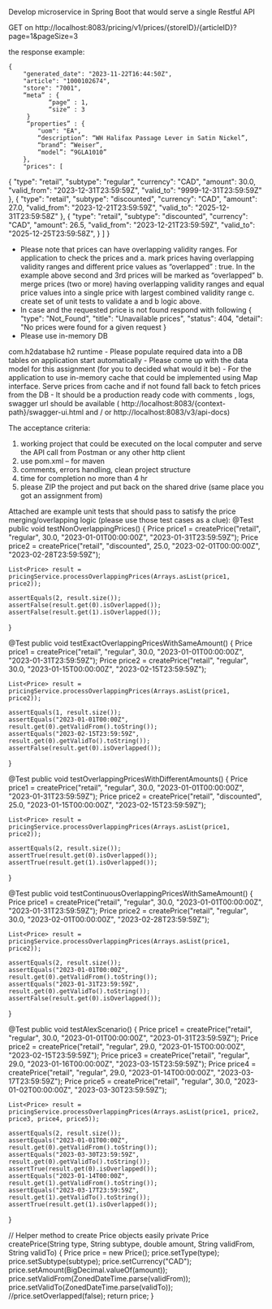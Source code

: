 Develop microservice in Spring Boot that would serve a single Restful API 
 
GET on http://localhost:8083/pricing/v1/prices/{storeID}/{articleID}?page=1&pageSize=3
 
the response example:

    {
        "generated_date": "2023-11-22T16:44:50Z",
        "article": "1000102674",
        "store": "7001",
        “meta” : {
               “page” : 1,
               “size” : 3
         }
         “properties” : {
        	"uom": "EA",
        	“description”: “WH Halifax Passage Lever in Satin Nickel”,
        	“brand”: “Weiser”,
        	“model”: “9GLA1010”
        },
        "prices": [ 
{
            "type": "retail",
            "subtype": "regular",
            "currency": "CAD",
            "amount": 30.0,
            "valid_from": "2023-12-31T23:59:59Z",
            "valid_to": "9999-12-31T23:59:59Z"
},
{
            "type": "retail",
            "subtype": "discounted",
            "currency": "CAD",
            "amount": 27.0,
            "valid_from": "2023-12-21T23:59:59Z",
            "valid_to": "2025-12-31T23:59:58Z"
},
{
            "type": "retail",
            "subtype": "discounted",
            "currency": "CAD",
            "amount": 26.5,
            "valid_from": "2023-12-21T23:59:59Z",
            "valid_to": "2025-12-25T23:59:58Z",
}
       ]
    }
 




-	Please note that prices can have overlapping validity ranges. For application to check the prices and 
a.	mark prices having overlapping validity ranges and different price values as “overlapped” : true. In the example above second and 3rd prices will be marked as “overlapped”
b.	merge prices (two or more) having overlapping validity ranges and equal price values into a single price with largest combined validity range
c.	create set of unit tests to validate a and b logic above. 
-	In case and the requested price is not found respond with following 
{
    "type": "Not_Found",
    "title": "Unavailable prices",
    "status": 404,
    "detail": "No prices were found for a given request
}
-	Please use in-memory DB 
<dependency> 
<groupId>com.h2database</groupId> 
<artifactId>h2</artifactId> 
<scope>runtime</scope> 
</dependency>
-	Please populate required data into a DB tables on application start automatically
-	Please come up with the data model for this assignment (for you to decided what would it be)
-	For the application to use in-memory cache that could be implemented using Map interface. Serve prices from cache and if not found fall back to fetch prices from the DB
-	It should be a production ready code with comments , logs, swagger url should be available ( http://localhost:8083/{context-path}/swagger-ui.html and / or http://localhost:8083/v3/api-docs)

The acceptance criteria:
1.	working project that could be executed on the local computer and serve the API call from Postman or any other http client 
2.	use pom.xml – for maven 
3.	comments, errors handling, clean project structure 
4.	time for completion no more than 4 hr
5.	please ZIP the project and put back on the shared drive (same place you got an assignment from)


Attached are example unit tests that should pass to satisfy the price merging/overlapping logic (please use those test cases as a clue):
 @Test
public void testNonOverlappingPrices() {
    Price price1 = createPrice("retail", "regular", 30.0, "2023-01-01T00:00:00Z", "2023-01-31T23:59:59Z");
    Price price2 = createPrice("retail", "discounted", 25.0, "2023-02-01T00:00:00Z", "2023-02-28T23:59:59Z");

    List<Price> result = pricingService.processOverlappingPrices(Arrays.asList(price1, price2));

    assertEquals(2, result.size());
    assertFalse(result.get(0).isOverlapped());
    assertFalse(result.get(1).isOverlapped());
}

@Test
public void testExactOverlappingPricesWithSameAmount() {
    Price price1 = createPrice("retail", "regular", 30.0, "2023-01-01T00:00:00Z", "2023-01-31T23:59:59Z");
    Price price2 = createPrice("retail", "regular", 30.0, "2023-01-15T00:00:00Z", "2023-02-15T23:59:59Z");

    List<Price> result = pricingService.processOverlappingPrices(Arrays.asList(price1, price2));

    assertEquals(1, result.size());
    assertEquals("2023-01-01T00:00Z", result.get(0).getValidFrom().toString());
    assertEquals("2023-02-15T23:59:59Z", result.get(0).getValidTo().toString());
    assertFalse(result.get(0).isOverlapped());
}

@Test
public void testOverlappingPricesWithDifferentAmounts() {
    Price price1 = createPrice("retail", "regular", 30.0, "2023-01-01T00:00:00Z", "2023-01-31T23:59:59Z");
    Price price2 = createPrice("retail", "discounted", 25.0, "2023-01-15T00:00:00Z", "2023-02-15T23:59:59Z");

    List<Price> result = pricingService.processOverlappingPrices(Arrays.asList(price1, price2));

    assertEquals(2, result.size());
    assertTrue(result.get(0).isOverlapped());
    assertTrue(result.get(1).isOverlapped());
}

@Test
public void testContinuousOverlappingPricesWithSameAmount() {
    Price price1 = createPrice("retail", "regular", 30.0, "2023-01-01T00:00:00Z", "2023-01-31T23:59:59Z");
    Price price2 = createPrice("retail", "regular", 30.0, "2023-02-01T00:00:00Z", "2023-02-28T23:59:59Z");

    List<Price> result = pricingService.processOverlappingPrices(Arrays.asList(price1, price2));

    assertEquals(2, result.size());
    assertEquals("2023-01-01T00:00Z", result.get(0).getValidFrom().toString());
    assertEquals("2023-01-31T23:59:59Z", result.get(0).getValidTo().toString());
    assertFalse(result.get(0).isOverlapped());
}


@Test
public void testAlexScenario() {
    Price price1 = createPrice("retail", "regular", 30.0, "2023-01-01T00:00:00Z", "2023-01-31T23:59:59Z");
    Price price2 = createPrice("retail", "regular", 29.0, "2023-01-15T00:00:00Z", "2023-02-15T23:59:59Z");
    Price price3 = createPrice("retail", "regular", 29.0, "2023-01-16T00:00:00Z", "2023-03-15T23:59:59Z");
    Price price4 = createPrice("retail", "regular", 29.0, "2023-01-14T00:00:00Z", "2023-03-17T23:59:59Z");
    Price price5 = createPrice("retail", "regular", 30.0, "2023-01-02T00:00:00Z", "2023-03-30T23:59:59Z");

    List<Price> result = pricingService.processOverlappingPrices(Arrays.asList(price1, price2, price3, price4, price5));

    assertEquals(2, result.size());
    assertEquals("2023-01-01T00:00Z", result.get(0).getValidFrom().toString());
    assertEquals("2023-03-30T23:59:59Z", result.get(0).getValidTo().toString());
    assertTrue(result.get(0).isOverlapped());
    assertEquals("2023-01-14T00:00Z", result.get(1).getValidFrom().toString());
    assertEquals("2023-03-17T23:59:59Z", result.get(1).getValidTo().toString());
    assertTrue(result.get(1).isOverlapped());
}

// Helper method to create Price objects easily
private Price createPrice(String type, String subtype, double amount, String validFrom, String validTo) {
    Price price = new Price();
    price.setType(type);
    price.setSubtype(subtype);
    price.setCurrency("CAD");
    price.setAmount(BigDecimal.valueOf(amount));
    price.setValidFrom(ZonedDateTime.parse(validFrom));
    price.setValidTo(ZonedDateTime.parse(validTo));
    //price.setOverlapped(false);
    return price;
}

